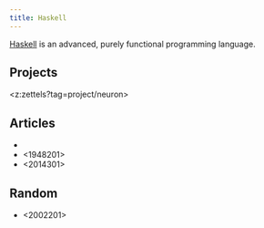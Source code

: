 ```yaml
---
title: Haskell
---
```


[Haskell](https://www.haskell.org/) is an advanced, purely functional programming language.

## Projects

<z:zettels?tag=project/neuron>

## Articles

- <fa9766e6> 
- <1948201>
- <2014301>

## Random

- <2002201>
